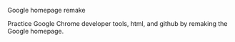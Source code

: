 Google homepage remake

Practice Google Chrome developer tools, html, and github by remaking the Google homepage.
